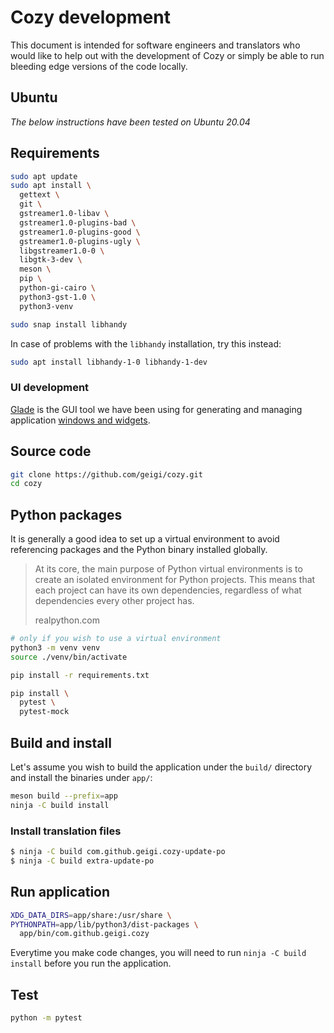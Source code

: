 # Cozy development

This document is intended for software engineers and translators who would like to help out with the development of Cozy or simply be able to run bleeding edge versions of the code locally.

## Ubuntu

_The below instructions have been tested on Ubuntu 20.04_

## Requirements

```bash
sudo apt update
sudo apt install \
  gettext \
  git \
  gstreamer1.0-libav \
  gstreamer1.0-plugins-bad \
  gstreamer1.0-plugins-good \
  gstreamer1.0-plugins-ugly \
  libgstreamer1.0-0 \
  libgtk-3-dev \
  meson \
  pip \
  python-gi-cairo \
  python3-gst-1.0 \
  python3-venv

sudo snap install libhandy
```

In case of problems with the `libhandy` installation, try this instead:

```bash
sudo apt install libhandy-1-0 libhandy-1-dev
```

### UI development

[Glade](https://glade.gnome.org/) is the GUI tool we have been using for generating and managing application [windows and widgets](data/ui/).

## Source code

```bash
git clone https://github.com/geigi/cozy.git
cd cozy
```

## Python packages

It is generally a good idea to set up a virtual environment to avoid referencing packages and the Python binary installed globally.

> At its core, the main purpose of Python virtual environments is to create an isolated environment for Python projects. This means that each project can have its own dependencies, regardless of what dependencies every other project has.
>
> realpython.com

```bash
# only if you wish to use a virtual environment
python3 -m venv venv
source ./venv/bin/activate

pip install -r requirements.txt

pip install \
  pytest \
  pytest-mock
```

## Build and install

Let's assume you wish to build the application under the `build/` directory and install the binaries under `app/`:

```bash
meson build --prefix=app
ninja -C build install
```

### Install translation files

```bash
$ ninja -C build com.github.geigi.cozy-update-po
$ ninja -C build extra-update-po
```

## Run application

```bash
XDG_DATA_DIRS=app/share:/usr/share \
PYTHONPATH=app/lib/python3/dist-packages \
  app/bin/com.github.geigi.cozy
```

Everytime you make code changes, you will need to run `ninja -C build install` before you run the application.

## Test

```bash
python -m pytest
```